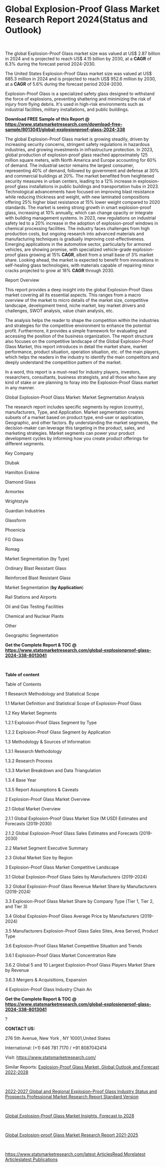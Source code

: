 <h1>Global Explosion-Proof Glass Market Research Report 2024(Status and Outlook)</h1><br/><p>The global Explosion-Proof Glass market size was valued at US$ 2.87 billion in 2024 and is projected to reach US$ 4.15 billion by 2030, at a <strong>CAGR</strong> of 6.3% during the forecast period 2024-2030.</p>
 
 
 
 <p>The United States Explosion-Proof Glass market size was valued at US$ 685.3 million in 2024 and is projected to reach US$ 952.6 million by 2030, at a <strong>CAGR</strong> of 5.6% during the forecast period 2024-2030.</p>
 
 
 
 <p>Explosion-Proof Glass is a specialized safety glass designed to withstand the force of explosions, preventing shattering and minimizing the risk of injury from flying debris. It&#39;s used in high-risk environments such as industrial facilities, military installations, and public buildings.</p>
 
 
 
 <p><strong>Download FREE Sample of this Report @ <a href="https://www.statsmarketresearch.com/download-free-sample/8013041/global-explosionproof-glass-2024-338">https://www.statsmarketresearch.com/download-free-sample/8013041/global-explosionproof-glass-2024-338</a></strong></p>
 
 
 
 <p>The global Explosion-Proof Glass market is growing steadily, driven by increasing security concerns, stringent safety regulations in hazardous industries, and growing investments in infrastructure protection. In 2023, global production of explosion-proof glass reached approximately 125 million square meters, with North America and Europe accounting for 60% of demand. The industrial sector remains the largest consumer, representing 40% of demand, followed by government and defense at 30% and commercial buildings at 20%. The market benefited from heightened security measures in urban centers, leading to a 12% increase in explosion-proof glass installations in public buildings and transportation hubs in 2023. Technological advancements have focused on improving blast resistance while reducing thickness and weight, with new laminated compositions offering 25% higher blast resistance at 15% lower weight compared to 2020 standards. The market is seeing strong growth in smart explosion-proof glass, increasing at 10% annually, which can change opacity or integrate with building management systems. In 2023, new regulations on industrial safety led to a 20% increase in the adoption of explosion-proof windows in chemical processing facilities. The industry faces challenges from high production costs, but ongoing research into advanced materials and manufacturing techniques is gradually improving cost-effectiveness. Emerging applications in the automotive sector, particularly for armored vehicles, are showing promise, with specialized vehicle-grade explosion-proof glass growing at 15% <strong>CAGR</strong>, albeit from a small base of 3% market share. Looking ahead, the market is expected to benefit from innovations in self-healing glass technologies, with materials capable of repairing minor cracks projected to grow at 18% <strong>CAGR</strong> through 2030.</p>
 
 
 
 <p>Report Overview</p>
 
 
 
 <p>This report provides a deep insight into the global Explosion-Proof Glass market covering all its essential aspects. This ranges from a macro overview of the market to micro details of the market size, competitive landscape, development trend, niche market, key market drivers and challenges, SWOT analysis, value chain analysis, etc.</p>
 
 
 
 <p>The analysis helps the reader to shape the competition within the industries and strategies for the competitive environment to enhance the potential profit. Furthermore, it provides a simple framework for evaluating and accessing the position of the business organization. The report structure also focuses on the competitive landscape of the Global Explosion-Proof Glass Market, this report introduces in detail the market share, market performance, product situation, operation situation, etc. of the main players, which helps the readers in the industry to identify the main competitors and deeply understand the competition pattern of the market.</p>
 
 
 
 <p>In a word, this report is a must-read for industry players, investors, researchers, consultants, business strategists, and all those who have any kind of stake or are planning to foray into the Explosion-Proof Glass market in any manner.</p>
 
 
 
 <p>Global Explosion-Proof Glass Market: Market Segmentation Analysis</p>
 
 
 
 <p>The research report includes specific segments by region (country), manufacturers, Type, and Application. Market segmentation creates subsets of a market based on product type, end-user or application, Geographic, and other factors. By understanding the market segments, the decision-maker can leverage this targeting in the product, sales, and marketing strategies. Market segments can power your product development cycles by informing how you create product offerings for different segments.</p>
 
 
 
 <p>Key Company</p>
 
 
 
 <p>Dlubak</p>
 
 
 
 <p>Hamilton Erskine</p>
 
 
 
 <p>Diamond Glass</p>
 
 
 
 <p>Armortex</p>
 
 
 
 <p>Wrightstyle</p>
 
 
 
 <p>Guardian Industries</p>
 
 
 
 <p>Glassform</p>
 
 
 
 <p>Phoenicia</p>
 
 
 
 <p>FG Glass</p>
 
 
 
 <p>Romag</p>
 
 
 
 <p>Market Segmentation (by Type)</p>
 
 
 
 <p>Ordinary Blast Resistant Glass</p>
 
 
 
 <p>Reinforced Blast Resistant Glass</p>
 
 
 
 <p>Market Segmentation (<strong>by Application</strong>)</p>
 
 
 
 <p>Rail Stations and Airports</p>
 
 
 
 <p>Oil and Gas Testing Facilities</p>
 
 
 
 <p>Chemical and Nuclear Plants</p>
 
 
 
 <p>Other</p>
 
 
 
 <p>Geographic Segmentation</p>
 
 
 
 <div><b>Get the Complete Report & TOC @ <a href="https://www.statsmarketresearch.com/global-explosionproof-glass-2024-338-8013041">https://www.statsmarketresearch.com/global-explosionproof-glass-2024-338-8013041</a></b></div>
 
 
 
 <p><br />
 
 <b>Table of content</b></p>
 
 
 
 <p>Table of Contents<br />
 
 1 Research Methodology and Statistical Scope<br />
 
 1.1 Market Definition and Statistical Scope of Explosion-Proof Glass<br />
 
 1.2 Key Market Segments<br />
 
 1.2.1 Explosion-Proof Glass Segment by Type<br />
 
 1.2.2 Explosion-Proof Glass Segment by Application<br />
 
 1.3 Methodology & Sources of Information<br />
 
 1.3.1 Research Methodology<br />
 
 1.3.2 Research Process<br />
 
 1.3.3 Market Breakdown and Data Triangulation<br />
 
 1.3.4 Base Year<br />
 
 1.3.5 Report Assumptions & Caveats<br />
 
 2 Explosion-Proof Glass Market Overview<br />
 
 2.1 Global Market Overview<br />
 
 2.1.1 Global Explosion-Proof Glass Market Size (M USD) Estimates and Forecasts (2019-2030)<br />
 
 2.1.2 Global Explosion-Proof Glass Sales Estimates and Forecasts (2019-2030)<br />
 
 2.2 Market Segment Executive Summary<br />
 
 2.3 Global Market Size by Region<br />
 
 3 Explosion-Proof Glass Market Competitive Landscape<br />
 
 3.1 Global Explosion-Proof Glass Sales by Manufacturers (2019-2024)<br />
 
 3.2 Global Explosion-Proof Glass Revenue Market Share by Manufacturers (2019-2024)<br />
 
 3.3 Explosion-Proof Glass Market Share by Company Type (Tier 1, Tier 2, and Tier 3)<br />
 
 3.4 Global Explosion-Proof Glass Average Price by Manufacturers (2019-2024)<br />
 
 3.5 Manufacturers Explosion-Proof Glass Sales Sites, Area Served, Product Type<br />
 
 3.6 Explosion-Proof Glass Market Competitive Situation and Trends<br />
 
 3.6.1 Explosion-Proof Glass Market Concentration Rate<br />
 
 3.6.2 Global 5 and 10 Largest Explosion-Proof Glass Players Market Share by Revenue<br />
 
 3.6.3 Mergers & Acquisitions, Expansion<br />
 
 4 Explosion-Proof Glass Industry Chain An</p>
 
 
 
 <div><b>Get the Complete Report & TOC @ <a href="https://www.statsmarketresearch.com/global-explosionproof-glass-2024-338-8013041">https://www.statsmarketresearch.com/global-explosionproof-glass-2024-338-8013041</a></b></div>
 
 
 
 <p>? </p>
 
 
 
 <p><b>CONTACT US:</b><br />
 
 276 5th Avenue, New York , NY 10001,United States<br />
 
 International: (+1) 646 781 7170 / +91 8087042414<br />
 
 Visit: <a href="https://www.statsmarketresearch.com/">https://www.statsmarketresearch.com/</a><br />
 
 Similar Reports: <a href="https://www.statsmarketresearch.com/global-explosionproof-glass-2024-338-8013041">Explosion-Proof Glass Market, Global Outlook and Forecast 2022-2028</a><br />
 
 <br />
 
 <a href="https://www.statsmarketresearch.com/global-explosionproof-glass-2024-338-8013041">2022-2027 Global and Regional Explosion-Proof Glass Industry Status and Prospects Professional Market Research Report Standard Version</a><br />
 
 <br />
 
 <a href="https://www.statsmarketresearch.com/global-explosionproof-glass-2024-338-8013041">Global Explosion-Proof Glass Market Insights, Forecast to 2028</a><br />
 
 <br />
 
 <a href="https://www.statsmarketresearch.com/global-explosionproof-glass-2024-338-8013041">Global Explosion-proof Glass Market Research Report 2021-2025</a><br />
 
 <br />
 
 <a href="https://gyeongbokgung.com">https://www.statsmarketresearch.com/</a><a href="https://hallyeomaritime.com">latest Articles</a><a href="https://jingwansa.com">Read More</a><a href="https://nguoiviet.jp/">latest Articles</a><a href="https://www.intelmarketresearch.com/">latest Publications</a></p>